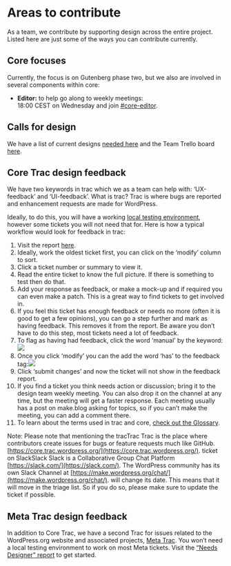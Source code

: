 # Areas to contribute

As a team, we contribute by supporting design across the entire project. Listed here are just some of the ways you can contribute currently.

## Core focuses

Currently, the focus is on Gutenberg phase two, but we also are involved in several components within core:

*   **Editor:** to help go along to weekly meetings:  
    18:00 CEST on Wednesday and join [#core-editor](https://make.wordpress.org/design/tag/core-editor/).

## Calls for design

We have a list of current designs [needed here](https://make.wordpress.org/design/calls-for-design/) and the Team Trello board [here](https://trello.com/b/fnHScayo/design-team).

## Core Trac design feedback

We have two keywords in trac which we as a team can help with: ‘UX\-feedback’ and ‘UI\-feedback’. What is trac? Trac is where bugs are reported and enhancement requests are made for WordPress.

Ideally, to do this, you will have a working [local testing environment](https://make.wordpress.org/core/handbook/tutorials/installing-wordpress-locally/), however some tickets you will not need that for. Here is how a typical workflow would look for feedback in trac:

1.  Visit the report [here](https://core.trac.wordpress.org/tickets/ux-feedback).
2.  Ideally, work the oldest ticket first, you can click on the ‘modify’ column to sort.
3.  Click a ticket number or summary to view it.
4.  Read the entire ticket to know the full picture. If there is something to test then do that.
5.  Add your response as feedback, or make a mock-up and if required you can even make a patch. This is a great way to find tickets to get involved in.
6.  If you feel this ticket has enough feedback or needs no more (often it is good to get a few opinions), you can go a step further and mark as having feedback. This removes it from the report. Be aware you don’t have to do this step, most tickets need a lot of feedback.
7.  To flag as having had feedback, click the word ‘manual’ by the keyword:[![](https://i1.wp.com/make.wordpress.org/design/files/2017/04/2017-04-30-at-12.28.png?resize=776%2C530&ssl=1)](https://make.wordpress.org/design/handbook/get-involved/areas-contribute/2017-04-30-at-12-28/#main)
8.  Once you click ‘modify’ you can the add the word ‘has’ to the feedback tag:[![](https://i0.wp.com/make.wordpress.org/design/files/2017/04/2017-04-30-at-12.29.png?resize=467%2C188&ssl=1)](https://make.wordpress.org/design/handbook/get-involved/areas-contribute/2017-04-30-at-12-29/#main)
9.  Click ‘submit changes’ and now the ticket will not show in the feedback report.
10.  If you find a ticket you think needs action or discussion; bring it to the design team weekly meeting. You can also drop it on the channel at any time, but the meeting will get a faster response. Each meeting usually has a post on make.blog asking for topics, so if you can’t make the meeting, you can add a comment there.
11.  To learn about the terms used in trac and core, [check out the Glossary](_wp_link_placeholder).

Note: Please note that mentioning the tracTrac Trac is the place where contributors create issues for bugs or feature requests much like GitHub.[https://core.trac.wordpress.org/](https://core.trac.wordpress.org/). ticket on SlackSlack Slack is a Collaborative Group Chat Platform [https://slack.com/](https://slack.com/). The WordPress community has its own Slack Channel at [https://make.wordpress.org/chat/](https://make.wordpress.org/chat/). will change its date. This means that it will move in the triage list. So if you do so, please make sure to update the ticket if possible.

## Meta Trac design feedback

In addition to Core Trac, we have a second Trac for issues related to the WordPress.org website and associated projects, [Meta Trac](https://meta.trac.wordpress.org/). You won’t need a local testing environment to work on most Meta tickets. Visit the [“Needs Designer” report](https://meta.trac.wordpress.org/query?status=accepted&status=assigned&status=new&status=reopened&status=reviewing&keywords=~needs-ui&keywords=~needs-ux&keywords=~ui-feedback&keywords=~ux-feedback&group=component&col=id&col=summary&col=keywords&col=status&col=owner&col=type&col=priority&col=component&order=keywords&report=9) to get started.